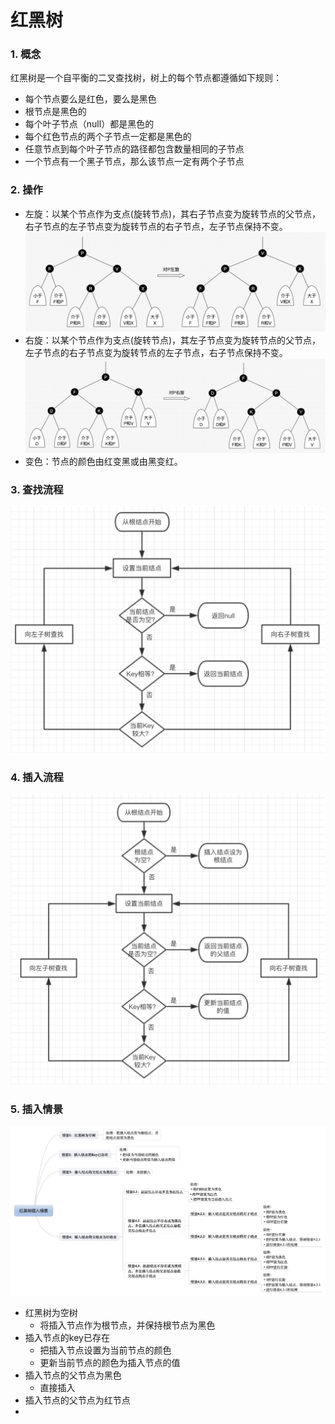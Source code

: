 # 红黑树
### 1. 概念
红黑树是一个自平衡的二叉查找树，树上的每个节点都遵循如下规则：  

- 每个节点要么是红色，要么是黑色
- 根节点是黑色的
- 每个叶子节点（null）都是黑色的
- 每个红色节点的两个子节点一定都是黑色的
- 任意节点到每个叶子节点的路径都包含数量相同的子节点
- 一个节点有一个黑子节点，那么该节点一定有两个子节点
### 2. 操作
- 左旋：以某个节点作为支点(旋转节点)，其右子节点变为旋转节点的父节点，右子节点的左子节点变为旋转节点的右子节点，左子节点保持不变。  
![左旋](_v_images/20200807202636144_9499.png)
- 右旋：以某个节点作为支点(旋转节点)，其左子节点变为旋转节点的父节点，左子节点的右子节点变为旋转节点的左子节点，右子节点保持不变。  
![右旋](_v_images/20200807202720661_1595.png)
- 变色：节点的颜色由红变黑或由黑变红。
### 3. 查找流程
![查找](_v_images/20200807203132508_14018.png)
### 4. 插入流程
![插入](_v_images/20200807203159430_10089.png)
### 5. 插入情景
![情景](_v_images/20200807203248855_5360.png)
- 红黑树为空树
    - 将插入节点作为根节点，并保持根节点为黑色
- 插入节点的key已存在
    - 把插入节点设置为当前节点的颜色
    - 更新当前节点的颜色为插入节点的值
- 插入节点的父节点为黑色
    - 直接插入
- 插入节点的父节点为红节点
- 